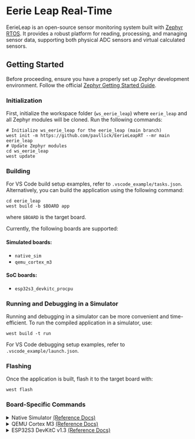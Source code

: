 # Eerie Leap Real-Time

EerieLeap is an open-source sensor monitoring system built with [Zephyr RTOS](https://github.com/zephyrproject-rtos/zephyr). It provides a robust platform for reading, processing, and managing sensor data, supporting both physical ADC sensors and virtual calculated sensors.

## Getting Started

Before proceeding, ensure you have a properly set up Zephyr development environment. Follow the official [Zephyr Getting Started Guide](https://docs.zephyrproject.org/latest/getting_started/index.html).

### Initialization

First, initialize the workspace folder (`ws_eerie_leap`) where `eerie_leap` and all Zephyr modules will be cloned. Run the following commands:

```shell
# Initialize ws_eerie_leap for the eerie_leap (main branch)
west init -m https://github.com/pavllick/EerieLeapRT --mr main eerie_leap
# Update Zephyr modules
cd ws_eerie_leap
west update
```

### Building

For VS Code build setup examples, refer to `.vscode_example/tasks.json`. Alternatively, you can build the application using the following command:

```shell
cd eerie_leap
west build -b $BOARD app
```

where `$BOARD` is the target board.

Currently, the following boards are supported:

#### Simulated boards:
- `native_sim`
- `qemu_cortex_m3`

#### SoC boards:
- `esp32s3_devkitc_procpu`

### Running and Debugging in a Simulator

Running and debugging in a simulator can be more convenient and time-efficient. To run the compiled application in a simulator, use:

```shell
west build -t run
```

For VS Code debugging setup examples, refer to `.vscode_example/launch.json`.

### Flashing

Once the application is built, flash it to the target board with:

```shell
west flash
```

### Board-Specific Commands

<details>
<summary>
    Native Simulator
    <a href="https://docs.zephyrproject.org/latest/boards/native/native_sim/doc/index.html">(Reference Docs)</a>
</summary>
<br>

**Build:**  
```shell
west build -p auto -b native_sim ./app
```

</details>


<details>
<summary>
    QEMU Cortex M3
    <a href="https://docs.zephyrproject.org/latest/boards/qemu/cortex_m3/doc/index.html">(Reference Docs)</a>
</summary>
<br>

**Build:**  
```shell
west build -p auto -b qemu_cortex_m3 ./app
```

</details>


<details>
<summary>
    ESP32S3 DevKitC v1.3
    <a href="https://docs.zephyrproject.org/latest/boards/espressif/esp32s3_devkitc/doc/index.html">(Reference Docs)</a>
</summary>
<br>

**Build with Bootloader:**  
```shell
west build -p auto -b esp32s3_devkitc/esp32s3/procpu --sysbuild ./app
```

**Simple Build:**  
```shell
west build -p auto -b esp32s3_devkitc/esp32s3/procpu ./app
```

**Serial Monitor:**  
```shell
west espressif monitor
```

</details>